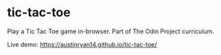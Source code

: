 # tic-tac-toe
Play a Tic Tac Toe game in-browser. Part of The Odin Project curriculum.

Live demo: https://austinryan14.github.io/tic-tac-toe/
